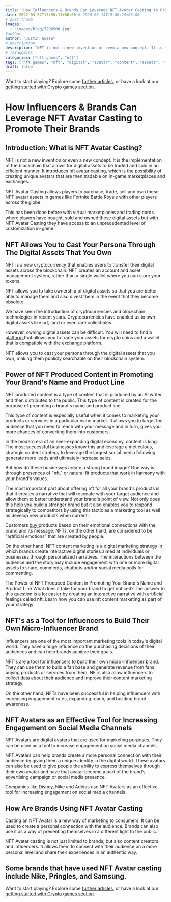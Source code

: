 ```yaml
---
title: "How Influencers & Brands Can Leverage NFT Avatar Casting to Promote Their Brands"
date: 2022-03-07T13:55:11+06:00 # 2020-03-14T15:40:24+06:00
# post thumb
images:
  - "images/blog/7296500.jpg"
#author
author: "Justin Guese"
# description
description: "NFT is not a new invention or even a new concept. It is the implementation of the blockchain that allows for digital assets to be traded and sold in an efficien"
# Taxonomies
categories: ["nft games", "nft"]
tags: ["nft games", "nft", "digital", "avatar", "content", "assets", "marketing"]
draft: false
---
```



Want to start playing? Explore some [further articles](/blog/), or have a look at our [getting started with Crypto games section](/services/how-do-i-get-started/).

# How Influencers & Brands Can Leverage NFT Avatar Casting to Promote Their Brands

## Introduction: What is NFT Avatar Casting?

NFT is not a new invention or even a new concept. It is the implementation of the blockchain that allows for digital assets to be traded and sold in an efficient manner. It introduces nft avatar casting, which is the possibility of creating unique avatars that are then tradable on in-game marketplaces and exchanges.

NFT Avatar Casting allows players to purchase, trade, sell and own these NFT avatar assets in games like Fortnite Battle Royale with other players across the globe.

This has been done before with virtual marketplaces and trading cards where players have bought, sold and owned these digital assets but with NFT Avatar Casting they have access to an unprecedented level of customization in-game.

## NFT Allows You to Cast Your Persona Through The Digital Assets That You Own

NFT is a new cryptocurrency that enables users to transfer their digital assets across the blockchain. NFT creates an account and asset management system, rather than a single wallet where you can store your tokens.

NFT allows you to take ownership of digital assets so that you are better able to manage them and also divest them in the event that they become obsolete.

We have seen the introduction of cryptocurrencies and blockchain technologies in recent years. Cryptocurrencies have enabled us to own digital assets like art, land or even rare collectibles.

However, owning digital assets can be difficult. You will need to find a [ platform ](https://accounts.binance.com/en/register?ref=37092355) that allows you to trade your assets for crypto coins and a wallet that is compatible with the exchange platform.

NFT allows you to cast your persona through the digital assets that you own, making them publicly searchable on their blockchain system.

## Power of NFT Produced Content in Promoting Your Brand's Name and Product Line

NFT produced content is a type of content that is produced by an AI writer and then distributed to the public. This type of content is created for the purpose of promoting a brand's name and product line.

This type of content is especially useful when it comes to marketing your products or services in a particular niche market. It allows you to target the audience that you need to reach with your message and in turn, gives you more chances of converting them into customers.

In the modern era of an ever-expanding digital economy, content is king. The most successful businesses know this and leverage a meticulous, strategic content strategy to leverage the largest social media following, generate more leads and ultimately increase sales.

But how do these businesses create a strong brand image? One way is through presences of "nft," or natural fit products that work in harmony with your brand's values.

The most important part about offering nft for all your brand's products is that it creates a narrative that will resonate with your target audience and allow them to better understand your brand's point of view. Not only does this help you build a stronger brand but it also enables you to respond strategically to competitors by using this tactic as a marketing tool as well as develop new products when current.

Customers [ buy ](https://accounts.binance.com/en/register?ref=37092355) products based on their emotional connections with the brand and its message. NFTs, on the other hand, are considered to be “artificial emotions” that are created by people.

On the other hand, NFT content marketing is a digital marketing strategy in which brands create interactive digital stories aimed at individuals or businesses through personalized narratives. The interactions between the audience and the story may include engagement with one or more digital assets to share, comments, chatbots and/or social media polls for commenting.

The Power of NFT Produced Content in Promoting Your Brand's Name and Product Line What does it take for your brand to get noticed? The answer to this question is a lot easier by creating an interactive narrative with artificial feelings called nft. Learn how you can use nft content marketing as part of your strategy.

## NFT's as a Tool for Influencers to Build Their Own Micro-Influencer Brand

Influencers are one of the most important marketing tools in today's digital world. They have a huge influence on the purchasing decisions of their audiences and can help brands achieve their goals.

NFT's are a tool for influencers to build their own micro-influencer brand. They can use them to build a fan base and generate revenue from fans buying products or services from them. NFTs also allow influencers to collect data about their audience and improve their content marketing strategy.

On the other hand, NFTs have been successful in helping influencers with increasing engagement rates, expanding reach, and building brand awareness.

## NFT Avatars as an Effective Tool for Increasing Engagement on Social Media Channels

NFT Avatars are digital avatars that are used for marketing purposes. They can be used as a tool to increase engagement on social media channels.

NFT Avatars can help brands create a more personal connection with their audience by giving them a unique identity in the digital world. These avatars can also be used to give people the ability to express themselves through their own avatar and have that avatar become a part of the brand’s advertising campaign or social media presence.

Companies like Disney, Nike and Adidas use NFT Avatars as an effective tool for increasing engagement on social media channels.

## How Are Brands Using NFT Avatar Casting

Casting an NFT Avatar is a new way of marketing to consumers. It can be used to create a personal connection with the audience. Brands can also use it as a way of presenting themselves in a different light to the public.

NFT Avatar casting is not just limited to brands, but also content creators and influencers. It allows them to connect with their audience on a more personal level and share their experiences in an authentic way.

## Some brands that have used NFT Avatar casting include Nike, Pringles, and Samsung.

Want to start playing? Explore some [further articles](/blog/), or have a look at our [getting started with Crypto games section](/services/how-do-i-get-started/).

